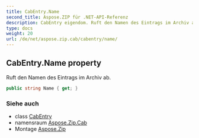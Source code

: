 ```yaml
---
title: CabEntry.Name
second_title: Aspose.ZIP für .NET-API-Referenz
description: CabEntry eigendom. Ruft den Namen des Eintrags im Archiv ab.
type: docs
weight: 20
url: /de/net/aspose.zip.cab/cabentry/name/
---
```

## CabEntry.Name property

Ruft den Namen des Eintrags im Archiv ab.

```csharp
public string Name { get; }
```

### Siehe auch

* class [CabEntry](../)
* namensraum [Aspose.Zip.Cab](../../cabentry/)
* Montage [Aspose.Zip](../../../)


